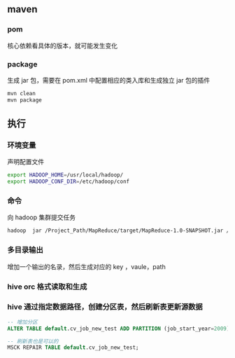 ## maven

### pom
核心依赖看具体的版本，就可能发生变化

### package
生成 jar 包，需要在 pom.xml 中配置相应的类入库和生成独立 jar 包的插件

```bash
mvn clean
mvn package
```

## 执行

### 环境变量
声明配置文件

```bash
export HADOOP_HOME=/usr/local/hadoop/
export HADOOP_CONF_DIR=/etc/hadoop/conf
```

### 命令
向 hadoop 集群提交任务

```bash
hadoop  jar /Project_Path/MapReduce/target/MapReduce-1.0-SNAPSHOT.jar /user/wanglong/wordcount/input /user/wanglong/wordcount/output
```

### 多目录输出
增加一个输出的名录，然后生成对应的 key ，vaule，path


### hive orc 格式读取和生成


### hive 通过指定数据路径，创建分区表，然后刷新表更新源数据

```sql
-- 增加分区
ALTER TABLE default.cv_job_new_test ADD PARTITION (job_start_year=2009) LOCATION '/user/wanglong/cv_job_output_2/job_start_year=2009';

-- 刷新表也是可以的
MSCK REPAIR TABLE default.cv_job_new_test;
```
